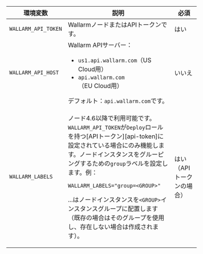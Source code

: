 環境変数 | 説明| 必須
--- | ---- | ----
`WALLARM_API_TOKEN` | WallarmノードまたはAPIトークンです。 | はい
`WALLARM_API_HOST` | Wallarm APIサーバー：<ul><li>`us1.api.wallarm.com`（US Cloud用）</li><li>`api.wallarm.com`（EU Cloud用）</li></ul>デフォルト：`api.wallarm.com`です。 | いいえ
`WALLARM_LABELS` | <p>ノード4.6以降で利用可能です。`WALLARM_API_TOKEN`が`Deploy`ロールを持つ[APIトークン][api-token]に設定されている場合にのみ機能します。ノードインスタンスをグルーピングするための`group`ラベルを設定します。例：</p> <p>`WALLARM_LABELS="group=<GROUP>"`</p> <p>...はノードインスタンスを`<GROUP>`インスタンスグループに配置します（既存の場合はそのグループを使用し、存在しない場合は作成されます）。</p> | はい（APIトークンの場合）